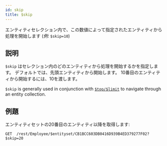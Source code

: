 ```yaml
---
id: skip
title: $skip
---
```


エンティティセレクション内で、この数値によって指定されたエンティティから処理を開始します (_例_: `$skip=10`)

## 説明

`$skip` はセレクション内のどのエンティティから処理を開始するかを指定します。 デフォルトでは、先頭エンティティから開始します。 10番目のエンティティから開始するには、10を渡します。

`$skip`  is generally used in conjunction with [`$top/$limit`]($top_$limit.md) to navigate through an entity collection.

## 例題

エンティティセットの20番目のエンティティ以降を取得します:

`GET  /rest/Employee/$entityset/CB1BCC603DB0416D939B4ED379277F02?$skip=20`
